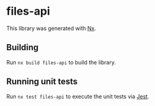 # files-api

This library was generated with [Nx](https://nx.dev).

## Building

Run `nx build files-api` to build the library.

## Running unit tests

Run `nx test files-api` to execute the unit tests via [Jest](https://jestjs.io).
